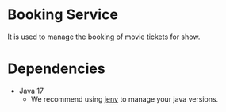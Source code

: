 # Booking Service
It is used to manage the booking of movie tickets for show.

# Dependencies
* Java 17
    * We recommend using [jenv](https://www.jenv.be/) to manage your java versions.
    